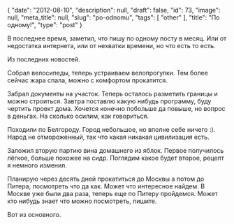 {
    "date": "2012-08-10",
    "description": null,
    "draft": false,
    "id": 73,
    "image": null,
    "meta_title": null,
    "slug": "po-odnomu",
    "tags": [
        "other"
    ],
    "title": "По одному!",
    "type": "post"
}


В последнее время, заметил, что пишу по одному посту в месяц. Или от недостатка интернета, или от нехватки времени, но что есть то есть.

Из последних новостей.

Собрал велосипеды, теперь устраиваем велопрогулки. Тем более сейчас жара спала, можно с комфортом прокатится.

Забрал документы на участок. Теперь осталось разметить границы и можно строиться. Завтра поставлю какую нибудь программу, буду чертить проект дома. Хочется конечно побольше да повыше, но вопрос в деньгах. На сколько осилим, как говориться. 

Походили по Белгороду. Город небольшое, но вполне себе ничего :). Народ не отмороженный, так что какая никакая цивилизация есть.

Заложил вторую партию вина домашнего из яблок. Первое получилось лёгкое, больше похожее на сидр. Поглядим какое будет второе, рецепт я немного изменил.

Планирую через десять дней прокатиться до Москвы а потом до Питера, посмотреть что да как. Может что интересное найдем. В Москве уже были два раза, теперь еще по Питеру пройдемся. Может кто нибудь знает что можно посмотреть, пишите.

Вот из основного.
